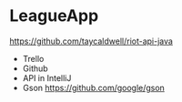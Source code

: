 # LeagueApp
https://github.com/taycaldwell/riot-api-java

- Trello
- Github
- API in IntelliJ
- Gson https://github.com/google/gson
